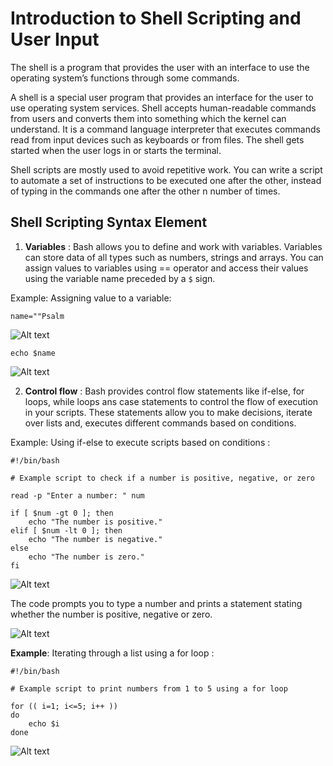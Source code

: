# Introduction to Shell Scripting and User Input

The shell is a program that provides the user with an interface to use the operating system’s functions through some commands.

A shell is a special user program that provides an interface for the user to use operating system services. Shell accepts human-readable commands from users and converts them into something which the kernel can understand. It is a command language interpreter that executes commands read from input devices such as keyboards or from files. The shell gets started when the user logs in or starts the terminal.

Shell scripts are mostly used to avoid repetitive work. You can write a script to automate a set of instructions to be executed one after the other, instead of typing in the commands one after the other n number of times.

## Shell Scripting Syntax Element

1. **Variables** : Bash allows you to define and work with variables. Variables can store data of all types such as numbers, strings and arrays. You can assign values to variables using == operator and access their values using the variable name preceded by a ```$``` sign.

Example: Assigning value to a variable:

```name=""Psalm```

![Alt text](images/variable.png)

```echo $name```

![Alt text](images/variable.png)

2. **Control flow** : Bash provides control flow statements like if-else, for loops, while loops ans case statements to control the flow of execution in your scripts. These statements allow you to make decisions, iterate over lists and, executes different commands based on conditions.

Example: Using if-else to execute scripts based on conditions :

```
#!/bin/bash

# Example script to check if a number is positive, negative, or zero

read -p "Enter a number: " num

if [ $num -gt 0 ]; then
    echo "The number is positive."
elif [ $num -lt 0 ]; then
    echo "The number is negative."
else
    echo "The number is zero."
fi

```
![Alt text](images/flow.png)

The code prompts you to type a number and prints a statement stating whether the number is positive, negative or zero.

![Alt text](<images/flow script.png>)

**Example**: Iterating through a list using a for loop :

```
#!/bin/bash

# Example script to print numbers from 1 to 5 using a for loop

for (( i=1; i<=5; i++ ))
do
    echo $i
done

```

![Alt text](images/loop.png)